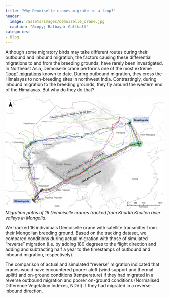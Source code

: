 ```yaml
---
title: "Why Demoiselle cranes migrate in a loop?"
header:
  image: /assets/images/demoiselle_crane.jpg
  caption: "&copy; Batbayar Galtbalt"
categories: 
- Blog   
---
```



Although some migratory birds may take different routes during their outbound and inbound migration, the factors causing these differential migrations to and from the breeding grounds, have rarely been investigated. In Northeast Asia, Demoiselle crane performs one of the most extreme [“loop” migrations](https://rdcu.be/dyXAf) known to date. During outbound migration, they cross the Himalayas to non-breeding sites in northwest India. Contrastingly, during inbound migration to the breeding grounds, they fly around the western end of the Himalayas. But why do they do that? 

![demi_migration](/assets/images/demi_migration.jpg)
<span style="font-size: 14px; font-style: italic;">Migration paths of 16 Demoiselle cranes tracked from Khurkh Khuiten river valleys in Mongolia.</span>

We tracked 16 individuals Demoiselle crane with satellite transmitter from their Mongolian breeding ground. Based on the tracking dataset, we compared conditions during actual migration with those of simulated “reverse” migration (i.e. by adding 180 degrees to the flight direction and adding and subtracting half a year to the timestamps of outbound and inbound migration, respectively).

The comparison of actual and simulated “reverse” migration indicated that cranes would have encountered poorer aloft (wind support and thermal uplift) and on-ground conditions (temperature) if they had migrated in a reverse outbound migration and poorer on-ground conditions (Normalised Difference Vegetation Indexes, NDVI) if they had migrated in a reverse inbound direction.



